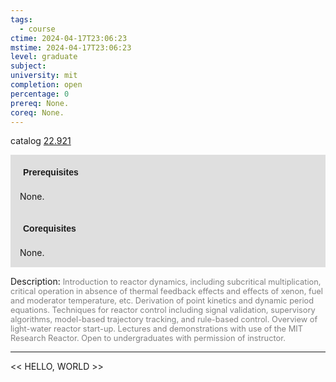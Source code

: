 ```yaml
---
tags:
  - course
ctime: 2024-04-17T23:06:23
mstime: 2024-04-17T23:06:23
level: graduate
subject: 
university: mit
completion: open
percentage: 0
prereq: None.
coreq: None.
---
```


catalog [22.921](http://student.mit.edu/catalog/m22c.html#22.921)

<span style="display: block; padding: 15px; background-color: rgb(100, 100, 100, 0.2);"><font id="m_prereq2779_0" style="display: block; font-family: Arial, sans-serif; font-weight: bold; padding: 5px">Prerequisites</font><br><span id="prereq2779_0">None.</span></span>
<span style="display: block; padding: 15px; background-color: rgb(100, 100, 100, 0.2);"><font id="m_coreq2779_0" style="display: block; font-family: Arial, sans-serif; font-weight: bold; padding: 5px">Corequisites</font><br><span id="coreq2779_0">None.</span></span>

<font style="">Description:</font>
<font style="color: grey; font-size: 0.8rem;">Introduction to reactor dynamics, including subcritical multiplication, critical operation in absence of thermal feedback effects and effects of xenon, fuel and moderator temperature, etc. Derivation of point kinetics and dynamic period equations. Techniques for reactor control including signal validation, supervisory algorithms, model-based trajectory tracking, and rule-based control. Overview of light-water reactor start-up. Lectures and demonstrations with use of the MIT Research Reactor. Open to undergraduates with permission of instructor.</font>



---

<< HELLO, WORLD >>
